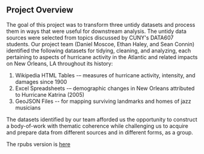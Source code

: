 ## Project Overview  

The goal of this project was to transform three untidy datasets and process them
in ways that were useful for downstream analysis.  The untidy data sources were 
selected from topics discussed by CUNY's DATA607 students. 
Our project team (Daniel Moscoe, Ethan Haley, and Sean Connin) identified the 
following datasets for tidying, cleaning, and analyzing, each pertaining to 
aspects of hurricane activity in the Atlantic and related impacts on 
New Orleans, LA throughout its history:

1) Wikipedia HTML Tables -– measures of hurricane activity, intensity, and damages since 1900
2) Excel Spreadsheets -– demographic changes in New Orleans attributed to Hurricane Katrina (2005)
3) GeoJSON Files -- for mapping surviving landmarks and homes of jazz musicians

The datasets identified by our team afforded us the opportunity to construct a 
body-of-work with thematic coherence while challenging us to acquire and prepare
data from different sources and in different forms, as a group.  

The rpubs version is [here](https://rpubs.com/ebhtra/738757)  

